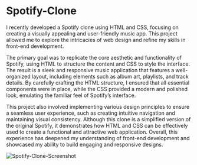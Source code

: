 # Spotify-Clone
I recently developed a Spotify clone using HTML and CSS, focusing on creating a visually appealing and user-friendly music app. This project allowed me to explore the intricacies of web design and refine my skills in front-end development.

The primary goal was to replicate the core aesthetic and functionality of Spotify, using HTML to structure the content and CSS to style the interface. The result is a sleek and responsive music application that features a well-organized layout, including elements such as album art, playlists, and track details. By carefully crafting the HTML structure, I ensured that all essential components were in place, while the CSS provided a modern and polished look, emulating the familiar feel of Spotify’s interface.

This project also involved implementing various design principles to ensure a seamless user experience, such as creating intuitive navigation and maintaining visual consistency. Although this clone is a simplified version of the original Spotify, it demonstrates how HTML and CSS can be effectively used to create a functional and attractive web application. Overall, this experience has deepened my understanding of front-end development and showcased my ability to build engaging and responsive designs.

![Spotify-Clone-Screenshot](https://github.com/user-attachments/assets/8d9ca36f-b503-477c-ab54-17644ce249cd)
